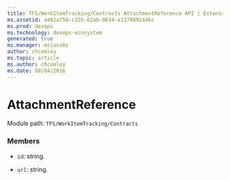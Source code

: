 ```yaml
---
title: TFS/WorkItemTracking/Contracts AttachmentReference API | Extensions for Azure DevOps Services
ms.assetid: a462a750-c325-62ab-0634-e137989144bc
ms.prod: devops
ms.technology: devops-ecosystem
generated: true
ms.manager: mijacobs
author: chcomley
ms.topic: article
ms.author: chcomley
ms.date: 08/04/2016
---
```


# AttachmentReference

Module path: `TFS/WorkItemTracking/Contracts`


### Members

* `id`: string. 

* `url`: string. 

